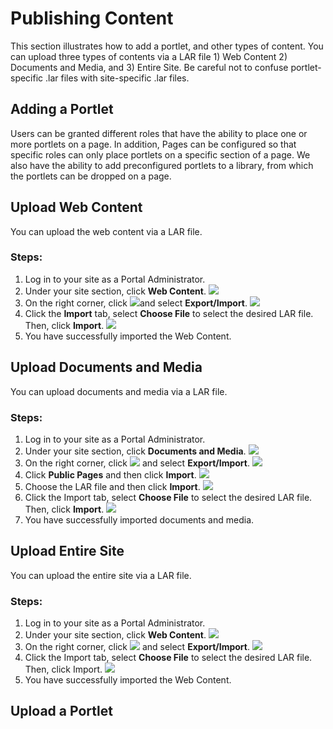 # Publishing Content
This section illustrates how to add a portlet, and other types of content. You can upload three types of contents via a LAR file 1) Web Content 2) Documents and Media, and 3) Entire Site. Be careful not to confuse portlet-specific .lar files with site-specific .lar files.

## Adding a Portlet
Users can be granted different roles that have the ability to place one or more portlets on a page.  In addition, Pages can be configured so that specific roles can only place portlets on a specific section of a page.  We also have the ability to add preconfigured portlets to a library, from which the portlets can be dropped on a page.

## Upload Web Content
You can upload the web content via a LAR file.
### Steps:
1. Log in to your site as a Portal Administrator.
2. Under your site section, click **Web Content**.
![](uwc-1.png)
3. On the right corner, click ![](uwc-click.png)and select **Export/Import**.
![](uwc-2.png)
4. Click the **Import** tab, select **Choose File** to select the desired LAR file. Then, click    **Import**.
![](uwc-3.png)
5. You have successfully imported the Web Content.

## Upload Documents and Media
You can upload documents and media via a LAR file.
### Steps:
1. Log in to your site as a Portal Administrator.
2. Under your site section, click **Documents and Media**.
![](udm-1.png)
3. On the right corner, click ![](uwc-click.png) and select **Export/Import**.
![](udm-2.png)
4. Click **Public Pages** and then click **Import**.
![](udm-3.png)
5. Choose the LAR file and then click **Import**.
![](udm-4.png)
6. Click the Import tab, select **Choose File** to select the desired LAR file. Then, click **Import**.
![](udm-5.png)
7. You have successfully imported documents and media.

## Upload Entire Site
You can upload the entire site via a LAR file.
### Steps:
1.	Log in to your site as a Portal Administrator.
2.	Under your site section, click **Web Content**.
![](ues-1.png)
3.	On the right corner, click ![](uwc-click.png) and select **Export/Import**.
![](ues-2.png)
4.	Click the Import tab, select **Choose File** to select the desired LAR file. Then, click Import.
![](ues-3.png)
5.	You have successfully imported the Web Content.

## Upload a Portlet
